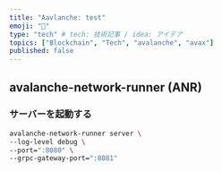 ```yaml
---
title: "Aavlanche: test"
emoji: "🍣"
type: "tech" # tech: 技術記事 / idea: アイデア
topics: ["Blockchain", "Tech", "avalanche", "avax"]
published: false
---
```

## avalanche-network-runner (ANR)

### サーバーを起動する

```bash
avalanche-network-runner server \
--log-level debug \
--port=":8080" \
--grpc-gateway-port=":8081"
```
